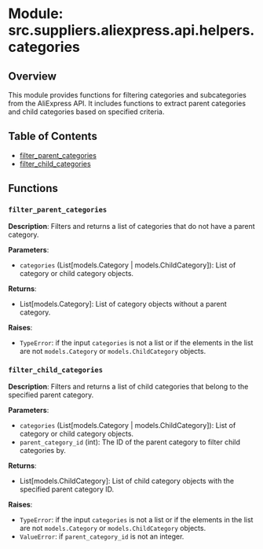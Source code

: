 # Module: src.suppliers.aliexpress.api.helpers.categories

## Overview

This module provides functions for filtering categories and subcategories from the AliExpress API. It includes functions to extract parent categories and child categories based on specified criteria.

## Table of Contents

* [filter_parent_categories](#filter_parent_categories)
* [filter_child_categories](#filter_child_categories)


## Functions

### `filter_parent_categories`

**Description**: Filters and returns a list of categories that do not have a parent category.

**Parameters**:

* `categories` (List[models.Category | models.ChildCategory]): List of category or child category objects.

**Returns**:

* List[models.Category]: List of category objects without a parent category.

**Raises**:
* `TypeError`: if the input `categories` is not a list or if the elements in the list are not `models.Category` or `models.ChildCategory` objects.



### `filter_child_categories`

**Description**: Filters and returns a list of child categories that belong to the specified parent category.

**Parameters**:

* `categories` (List[models.Category | models.ChildCategory]): List of category or child category objects.
* `parent_category_id` (int): The ID of the parent category to filter child categories by.


**Returns**:

* List[models.ChildCategory]: List of child category objects with the specified parent category ID.

**Raises**:
* `TypeError`: if the input `categories` is not a list or if the elements in the list are not `models.Category` or `models.ChildCategory` objects.
* `ValueError`: if `parent_category_id` is not an integer.